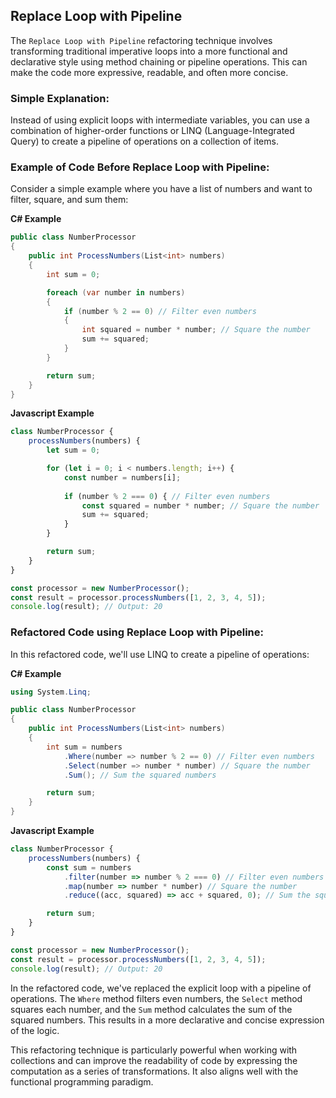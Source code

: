 ## Replace Loop with Pipeline
The `Replace Loop with Pipeline` refactoring technique involves transforming traditional imperative loops into a more functional and declarative style using method chaining or pipeline operations. This can make the code more expressive, readable, and often more concise.
### Simple Explanation:
Instead of using explicit loops with intermediate variables, you can use a combination of higher-order functions or LINQ (Language-Integrated Query) to create a pipeline of operations on a collection of items.
### Example of Code Before Replace Loop with Pipeline:
Consider a simple example where you have a list of numbers and want to filter, square, and sum them:

**C# Example**
```csharp
public class NumberProcessor
{
    public int ProcessNumbers(List<int> numbers)
    {
        int sum = 0;

        foreach (var number in numbers)
        {
            if (number % 2 == 0) // Filter even numbers
            {
                int squared = number * number; // Square the number
                sum += squared;
            }
        }

        return sum;
    }
}
```
**Javascript Example**
```js
class NumberProcessor {
    processNumbers(numbers) {
        let sum = 0;

        for (let i = 0; i < numbers.length; i++) {
            const number = numbers[i];
            
            if (number % 2 === 0) { // Filter even numbers
                const squared = number * number; // Square the number
                sum += squared;
            }
        }

        return sum;
    }
}

const processor = new NumberProcessor();
const result = processor.processNumbers([1, 2, 3, 4, 5]);
console.log(result); // Output: 20
```
### Refactored Code using Replace Loop with Pipeline:
In this refactored code, we'll use LINQ to create a pipeline of operations:

**C# Example**
```csharp
using System.Linq;

public class NumberProcessor
{
    public int ProcessNumbers(List<int> numbers)
    {
        int sum = numbers
            .Where(number => number % 2 == 0) // Filter even numbers
            .Select(number => number * number) // Square the number
            .Sum(); // Sum the squared numbers

        return sum;
    }
}
```
**Javascript Example**
```js
class NumberProcessor {
    processNumbers(numbers) {
        const sum = numbers
            .filter(number => number % 2 === 0) // Filter even numbers
            .map(number => number * number) // Square the number
            .reduce((acc, squared) => acc + squared, 0); // Sum the squared numbers

        return sum;
    }
}

const processor = new NumberProcessor();
const result = processor.processNumbers([1, 2, 3, 4, 5]);
console.log(result); // Output: 20
```

In the refactored code, we've replaced the explicit loop with a pipeline of operations. The `Where` method filters even numbers, the `Select` method squares each number, and the `Sum` method calculates the sum of the squared numbers. This results in a more declarative and concise expression of the logic.

This refactoring technique is particularly powerful when working with collections and can improve the readability of code by expressing the computation as a series of transformations. It also aligns well with the functional programming paradigm.